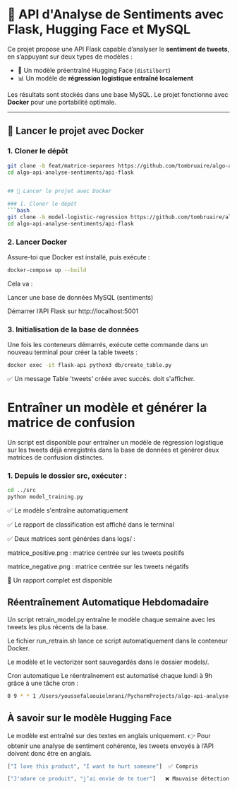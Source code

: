 # 🧠 API d'Analyse de Sentiments avec Flask, Hugging Face et MySQL

Ce projet propose une API Flask capable d’analyser le **sentiment de tweets**, en s’appuyant sur deux types de modèles :

- 🤖 Un modèle préentraîné Hugging Face (`distilbert`)
- 📊 Un modèle de **régression logistique entraîné localement**

Les résultats sont stockés dans une base MySQL. Le projet fonctionne avec **Docker** pour une portabilité optimale.

---

## 🚀 Lancer le projet avec Docker

### 1. Cloner le dépôt

```bash
git clone -b feat/matrice-separees https://github.com/tombruaire/algo-api-analyse-sentiments.git
cd algo-api-analyse-sentiments/api-flask


## 🚀 Lancer le projet avec Docker

### 1. Cloner le dépôt
```bash
git clone -b model-logistic-regression https://github.com/tombruaire/algo-api-analyse-sentiments.git
cd algo-api-analyse-sentiments/api-flask
```

### 2. Lancer Docker
Assure-toi que Docker est installé, puis exécute :
```bash
docker-compose up --build
```
Cela va :

Lancer une base de données MySQL (sentiments)

Démarrer l’API Flask sur http://localhost:5001

### 3. Initialisation de la base de données
Une fois les conteneurs démarrés, exécute cette commande dans un nouveau terminal pour créer la table tweets :

```bash
docker exec -it flask-api python3 db/create_table.py
```
✅ Un message Table 'tweets' créée avec succès. doit s'afficher.

#  Entraîner un modèle et générer la matrice de confusion

Un script est disponible pour entraîner un modèle de régression logistique sur les tweets déjà enregistrés dans la base de données et générer deux matrices de confusion distinctes.

### 1. Depuis le dossier src, exécuter :

```bash
cd ../src
python model_training.py
```

✅ Le modèle s'entraîne automatiquement

✅ Le rapport de classification est affiché dans le terminal

✅ Deux matrices sont générées dans logs/ :

   matrice_positive.png : matrice centrée sur les tweets positifs

   matrice_negative.png : matrice centrée sur les tweets négatifs

📄 Un rapport complet est disponible


## Réentraînement Automatique Hebdomadaire
Un script retrain_model.py entraîne le modèle chaque semaine avec les tweets les plus récents de la base.

 Le fichier run_retrain.sh lance ce script automatiquement dans le conteneur Docker.

Le modèle et le vectorizer sont sauvegardés dans le dossier models/.

Cron automatique
Le réentraînement est automatisé chaque lundi à 9h grâce à une tâche cron :
 ```bash
 0 9 * * 1 /Users/youssefalaouielmrani/PycharmProjects/algo-api-analyse-sentiments/algo-api-analyse-sentiments/api-flask/run_retrain.sh >> /Users/youssefalaouielmrani/PycharmProjects/algo-api-analyse-sentiments/algo-api-analyse-sentiments/logs/retrain.log 2>&1

 ```


## À savoir sur le modèle Hugging Face

Le modèle est entraîné sur des textes en anglais uniquement.
👉 Pour obtenir une analyse de sentiment cohérente, les tweets envoyés à l’API doivent donc être en anglais.

```bash
["I love this product", "I want to hurt someone"]  ✅ Compris

["J'adore ce produit", "j’ai envie de te tuer"]   ❌ Mauvaise détection

```
